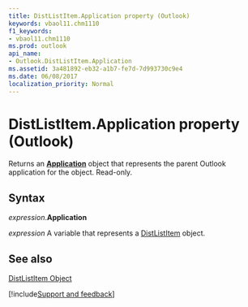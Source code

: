 ```yaml
---
title: DistListItem.Application property (Outlook)
keywords: vbaol11.chm1110
f1_keywords:
- vbaol11.chm1110
ms.prod: outlook
api_name:
- Outlook.DistListItem.Application
ms.assetid: 3a481892-eb32-a1b7-fe7d-7d993730c9e4
ms.date: 06/08/2017
localization_priority: Normal
---
```



# DistListItem.Application property (Outlook)

Returns an  **[Application](Outlook.Application.md)** object that represents the parent Outlook application for the object. Read-only.


## Syntax

_expression_.**Application**

_expression_ A variable that represents a [DistListItem](Outlook.DistListItem.md) object.


## See also


[DistListItem Object](Outlook.DistListItem.md)

[!include[Support and feedback](~/includes/feedback-boilerplate.md)]